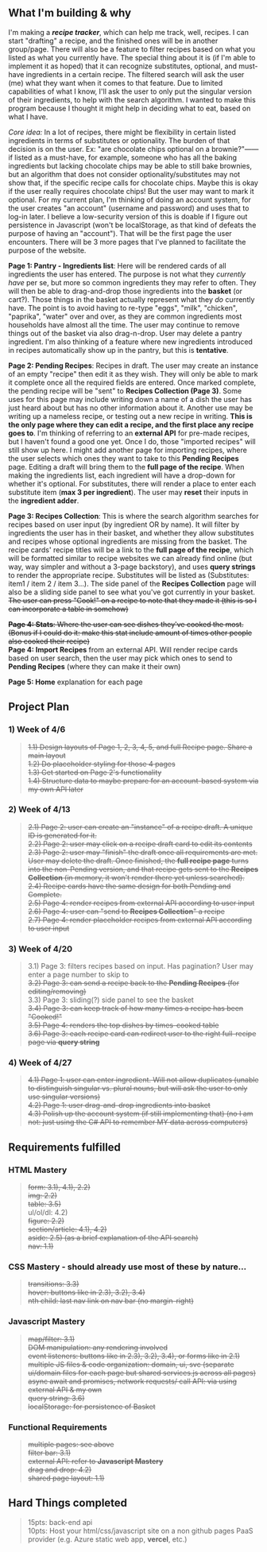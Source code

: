 ## What I'm building & why  
I'm making a ***recipe tracker***, which can help me track, well, recipes. I can start "drafting" a recipe, and the finished ones will be in another group/page. There will also be a feature to filter recipes based on what you listed as what you currently have. The special thing about it is (if I'm able to implement it as hoped) that it can recognize substitutes, optional, and must-have ingredients in a certain recipe. The filtered search will ask the user (me) what they want when it comes to that feature. Due to limited capabilities of what I know, I'll ask the user to only put the singular version of their ingredients, to help with the search algorithm. I wanted to make this program because I thought it might help in deciding what to eat, based on what I have.  

*Core idea:* In a lot of recipes, there might be flexibility in certain listed ingredients in terms of substitutes or optionality. The burden of that decision is on the user. Ex: "are chocolate chips optional on a brownie?"—— if listed as a must-have, for example, someone who has all the baking ingredients but lacking chocolate chips may be able to still bake brownies, but an algorithm that does not consider optionality/substitutes may not show that, if the specific recipe calls for chocolate chips. Maybe this is okay if the user really requires chocolate chips! But the user may want to mark it optional. For my current plan, I'm thinking of doing an account system, for the user creates "an account" (username and password) and uses that to log-in later. I believe a low-security version of this is doable if I figure out persistence in Javascript (won't be localStorage, as that kind of defeats the purpose of having an "account"). That will be the first page the user encounters. There will be 3 more pages that I've planned to facilitate the purpose of the website.  

**Page 1: Pantry - Ingredients list**: Here will be rendered cards of all ingredients the user has entered. The purpose is not what they *currently have* per se, but more so common ingredients they may refer to often. They will then be able to drag-and-drop those ingredients into the **basket** (or cart?). Those things in the basket actually represent what they *do* currently have. The point is to avoid having to re-type "eggs", "milk", "chicken", "paprika", "water" over and over, as they are common ingredients most households have almost all the time. The user may continue to remove things out of the basket via also drag-n-drop. User may delete a pantry ingredient. I'm also thinking of a feature where new ingredients introduced in recipes automatically show up in the pantry, but this is **tentative**.  

**Page 2: Pending Recipes**: Recipes in draft. The user may create an instance of an empty "recipe" then edit it as they wish. They will only be able to mark it complete once all the required fields are entered. Once marked complete, the pending recipe will be "sent" to **Recipes Collection (Page 3)**. Some uses for this page may include writing down a name of a dish the user has just heard about but has no other information about it. Another use may be writing up a nameless recipe, or testing out a new recipe in writing. **This is the only page where they can edit a recipe, and the first place any recipe goes to**. I'm thinking of referring to an **external API** for pre-made recipes, but I haven't found a good one yet. Once I do, those "imported recipes" will still show up here. I might add another page for importing recipes, where the user selects which ones they want to take to this **Pending Recipes** page. Editing a draft will bring them to the **full page of the recipe**. When making the ingredients list, each ingredient will have a drop-down for whether it's optional. For substitutes, there will render a place to enter each substitute item (**max 3 per ingredient**). The user may **reset** their inputs in the **ingredient adder**.  

**Page 3: Recipes Collection**: This is where the search algorithm searches for recipes based on user input (by ingredient OR by name). It will filter by ingredients the user has in their basket, and whether they allow substitutes and recipes whose optional ingredients are missing from the basket. The recipe cards' recipe titles will be a link to the **full page of the recipe**, which will be formatted similar to recipe websites we can already find online (but way, way simpler and without a 3-page backstory), and uses **query strings** to render the appropriate recipe. Substitutes will be listed as (Substitutes: item1 / item 2 / item 3...). The side panel of the **Recipes Collection** page will also be a sliding side panel to see what you've got currently in your basket. ~~The user can press "Cook!" on a recipe to note that they made it (this is so I can incorporate a table in somehow)~~  

~~**Page 4: Stats**: Where the user can see dishes they've cooked the most. (Bonus if I could do it: make this stat include amount of times other people also cooked their recipe)~~  
**Page 4: Import Recipes** from an external API. Will render recipe cards based on user search, then the user may pick which ones to send to **Pending Recipes** (where they can make it their own)  

**Page 5: Home** explanation for each page

## Project Plan
### 1) Week of 4/6  
> ~~1.1) Design layouts of Page 1, 2, 3, 4, 5, and full Recipe page. Share a main layout~~  
> ~~1.2) Do placeholder styling for those 4 pages~~  
> ~~1.3) Get started on Page 2's functionality~~  
> ~~1.4) Structure data to maybe prepare for an account-based system via my own API later~~  
### 2) Week of 4/13
> ~~2.1) Page 2: user can create an "instance" of a recipe draft. A unique ID is generated for it.~~  
> ~~2.2) Page 2: user may click on a recipe draft card to edit its contents~~  
> ~~2.3) Page 2: user may "finish" the draft once all requirements are met. User may delete the draft. Once finished, the **full recipe page** turns into the non-Pending version, and that recipe gets sent to the **Recipes Collection** (in memory, it won't render there yet unless searched).~~  
> ~~2.4) Recipe cards have the same design for both Pending and Complete.~~  
> ~~2.5) Page 4: render recipes from external API according to user input~~  
> ~~2.6) Page 4: user can "send to **Recipes Collection**" a recipe~~  
> ~~2.7) Page 4: render placeholder recipes from external API according to user input~~  
### 3) Week of 4/20  
> 3.1) Page 3: filters recipes based on input. Has pagination? User may enter a page number to skip to  
> ~~3.2) Page 3: can send a recipe back to the **Pending Recipes** (for editing/removing)~~  
> 3.3) Page 3: sliding(?) side panel to see the basket  
> ~~3.4) Page 3: can keep track of how many times a recipe has been "Cooked!"~~  
> ~~3.5) Page 4: renders the top dishes by times-cooked table~~  
> ~~3.6) Page 3: each recipe card can redirect user to the right full-recipe page via **query string**~~  
### 4) Week of 4/27  
> ~~4.1) Page 1: user can enter ingredient. Will not allow duplicates (unable to distinguish singular vs. plural nouns, but will ask the user to only use singular versions)~~  
> ~~4.2) Page 1: user drag-and-drop ingredients into basket~~  
> ~~4.3) Polish up the account system (if still implementing that) (no I am not: just using the C# API to remember MY data across computers)~~  

## Requirements fulfilled  
### HTML Mastery  
> ~~form: 3.1), 4.1), 2.2)~~  
> ~~img: 2.2)~~  
> ~~table: 3.5)~~  
> ul/ol/dl: 4.2)  
> ~~figure: 2.2)~~  
> ~~section/article: 4.1), 4.2)~~  
> ~~aside: 2.5) (as a brief explanation of the API search)~~  
> ~~nav: 1.1)~~  

### CSS Mastery - should already use most of these by nature...  
> ~~transitions: 3.3)~~  
> ~~hover: buttons like in 2.3), 3.2), 3.4)~~  
> ~~nth child: last nav link on nav bar (no margin-right)~~  

### Javascript Mastery  
> ~~map/filter: 3.1)~~  
> ~~DOM manipulation: any rendering involved~~  
> ~~event listeners: buttons like in 2.3), 3.2), 3.4), or forms like in 2.1)~~  
> ~~multiple JS files & code organization: domain, ui, svc (separate ui/domain files for each page but shared services.js across all pages)~~  
> ~~async await and promises, network requests/ call API: via using external API & my own~~   
> ~~query string: 3.6)~~  
> ~~localStorage: for persistence of Basket~~  

### Functional Requirements  
> ~~multiple pages: see above~~  
> ~~filter bar: 3.1)~~  
> ~~external API: refer to **Javascript Mastery**~~  
> ~~drag and drop: 4.2)~~  
> ~~shared page layout: 1.1)~~  

## Hard Things completed  
> 15pts: back-end api  
> 10pts: Host your html/css/javascript site on a non github pages PaaS provider (e.g. Azure static web app, **vercel**, etc.)  

